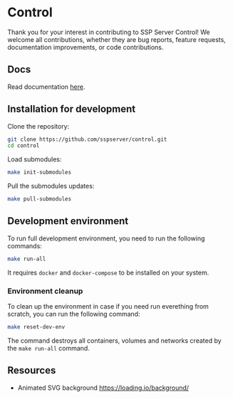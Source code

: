# Control

Thank you for your interest in contributing to SSP Server Control! We welcome all contributions, whether they are bug reports, feature requests, documentation improvements, or code contributions.

## Docs

Read documentation [here](docs).

## Installation for development

Clone the repository:

```bash
git clone https://github.com/sspserver/control.git
cd control
```

Load submodules:

```bash
make init-submodules
```

Pull the submodules updates:

```bash
make pull-submodules
```

## Development environment

To run full development environment, you need to run the following commands:

```bash
make run-all
```

It requires `docker` and `docker-compose` to be installed on your system.

### Environment cleanup

To clean up the environment in case if you need run everething from scratch, you can run the following command:

```bash
make reset-dev-env
```

The command destroys all containers, volumes and networks created by the `make run-all` command.

## Resources

* Animated SVG background <https://loading.io/background/>
